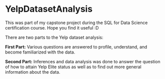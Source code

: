 # YelpDatasetAnalysis
This was part of my capstone project during the SQL for Data Science certification course. Hope you find it useful :D

There are two parts to the Yelp dataset analysis:

**First Part:**
Various questions are answered to profile, understand, and become familiarized with the data.

**Second Part:**
Inferences and data analysis was done to answer the question of how to attain Yelp Elite status as well as to find out more general information about the data.
